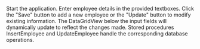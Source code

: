 Start the application.
Enter employee details in the provided textboxes.
Click the "Save" button to add a new employee or the "Update" button to modify existing information.
The DataGridView below the input fields will dynamically update to reflect the changes made.
Stored procedures InsertEmployee and UpdateEmployee handle the corresponding database operations.
